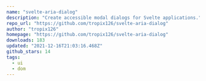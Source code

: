 ```yaml
---
name: "svelte-aria-dialog"
description: "Create accessible modal dialogs for Svelte applications."
repo_url: "https://github.com/tropix126/svelte-aria-dialog"
author: "tropix126"
homepage: "https://github.com/tropix126/svelte-aria-dialog"
downloads: 183
updated: "2021-12-16T21:03:16.468Z"
github_stars: 14
tags: 
  - ui
  - dom
---
```

